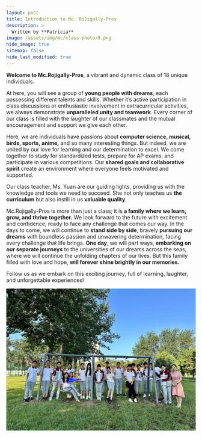 ```yaml
---
layout: post
title: Introduction to Mc. RoJigally-Pros
description: >
  Written by **Patricia**
image: /assets/img/mc/class-photo/8.png
hide_image: true
sitemap: false
hide_last_modified: true
---
```


**Welcome to Mc.Rojigally-Pros**, a vibrant and dynamic class of 18 unique individuals. 

At here, you will see a group of **young people with dreams**, each possessing different talents and skills. Whether it’s active participation in class discussions or enthusiastic involvement in extracurricular activities, we always demonstrate **unparalleled unity and teamwork**. Every corner of our class is filled with the laughter of our classmates and the mutual encouragement and support we give each other.

Here, we are individuals have passions about **computer science, musical, birds, sports, anime,** and so many interesting things. But indeed, we are united by our love for learning and our determination to excel. We come together to study for standardized tests, prepare for AP exams, and participate in various competitions. Our **shared goals and collaborative spirit** create an environment where everyone feels motivated and supported.

Our class teacher, Ms. Yuan are our guiding lights, providing us with the knowledge and tools we need to succeed. She not only teaches us **the curriculum** but also instill in us **valuable quality**. 

Mc.Rojigally-Pros is more than just a class; it is **a family where we learn, grow, and thrive together.** We look forward to the future with excitement and confidence, ready to face any challenge that comes our way. In the days to come, we will continue to **stand side by side**, bravely **pursuing our dreams** with boundless passion and unwavering determination, facing every challenge that life brings. **One day**, we will part ways, **embarking on our separate journeys** to the universities of our dreams across the seas, where we will continue the unfolding chapters of our lives. But this family filled with love and hope, **will forever shine brightly in our memories.**

Follow us as we embark on this exciting journey, full of learning, laughter, and unforgettable experiences!

![](../../assets/img/mc/class-photo/7.jpeg)
